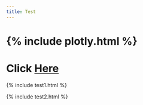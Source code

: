 ```yaml
---
title: Test
---
```


# {% include plotly.html %}
# Click [Here](./plotly.html)

{% include test1.html %}

{% include test2.html %}